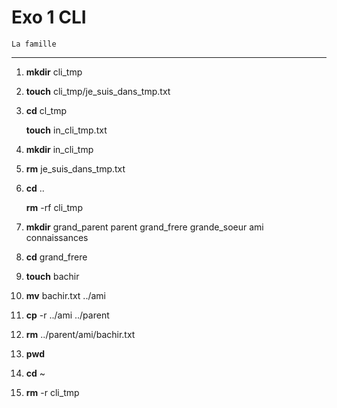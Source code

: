 # Exo 1 CLI
    La famille
---------------
1. **mkdir** cli_tmp
2. **touch** cli_tmp/je_suis_dans_tmp.txt
3. ****cd**** cl_tmp

    **touch** in_cli_tmp.txt
4. **mkdir** in_cli_tmp
5. **rm** je_suis_dans_tmp.txt
6. **cd** ..

    **rm** -rf cli_tmp
7. **mkdir** grand_parent parent grand_frere grande_soeur ami connaissances
8. **cd** grand_frere
9. **touch** bachir
10. **mv** bachir.txt ../ami
11. **cp** -r ../ami ../parent
12. **rm** ../parent/ami/bachir.txt
13. **pwd**
14. **cd** ~
15. **rm** -r cli_tmp
